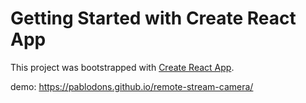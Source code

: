 # Getting Started with Create React App

This project was bootstrapped with [Create React App](https://github.com/facebook/create-react-app).

demo: https://pablodons.github.io/remote-stream-camera/
